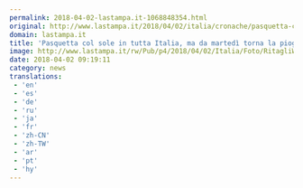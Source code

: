 ```yaml
---
permalink: 2018-04-02-lastampa.it-1068848354.html
original: http://www.lastampa.it/2018/04/02/italia/cronache/pasquetta-col-sole-in-tutta-italia-ma-da-marted-torna-la-pioggia-o8DkbpWa8t7OcVOp9XL4jO/pagina.html
domain: lastampa.it
title: 'Pasquetta col sole in tutta Italia, ma da martedì torna la pioggia'
image: http://www.lastampa.it/rw/Pub/p4/2018/04/02/Italia/Foto/RitagliWeb/8b54ed92bfd9934b337e7563612b2f45-kV6-U1110223990696OQG-1024x576%40LaStampa.it.jpg
date: 2018-04-02 09:19:11
category: news
translations: 
 - 'en'
 - 'es'
 - 'de'
 - 'ru'
 - 'ja'
 - 'fr'
 - 'zh-CN'
 - 'zh-TW'
 - 'ar'
 - 'pt'
 - 'hy'
---
```


